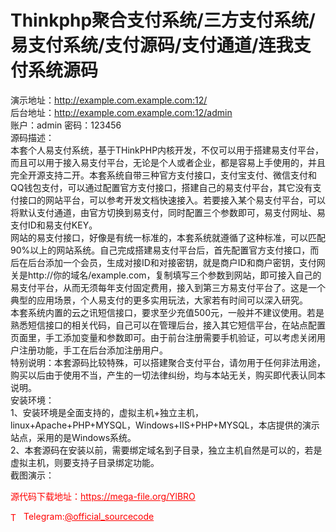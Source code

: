 # Thinkphp聚合支付系统/三方支付系统/易支付系统/支付源码/支付通道/连我支付系统源码

演示地址：http://example.com.example.com:12/<br>后台地址：http://example.com.example.com:12/admin<br>账户：admin 密码：123456<br>源码描述：<br>本套个人易支付系统，基于THinkPHP内核开发，不仅可以用于搭建易支付平台，而且可以用于接入易支付平台，无论是个人或者企业，都是容易上手使用的，并且完全开源支持二开。本套系统自带三种官方支付接口，支付宝支付、微信支付和QQ钱包支付，可以通过配置官方支付接口，搭建自己的易支付平台，其它没有支付接口的网站平台，可以参考开发文档快速接入。若要接入某个易支付平台，可以将默认支付通道，由官方切换到易支付，同时配置三个参数即可，易支付网址、易支付ID和易支付KEY。<br>网站的易支付接口，好像是有统一标准的，本套系统就遵循了这种标准，可以匹配90%以上的网站系统。自己完成搭建易支付平台后，首先配置官方支付接口，而后在后台添加一个会员，生成对接ID和对接密钥，就是商户ID和商户密钥，支付网关是http://你的域名/example.com，复制填写三个参数到网站，即可接入自己的易支付平台，从而无须每年支付固定费用，接入到第三方易支付平台了。这是一个典型的应用场景，个人易支付的更多实用玩法，大家若有时间可以深入研究。<br>本套系统内置的云之讯短信接口，要求至少充值500元，一般并不建议使用。若是熟悉短信接口的相关代码，自己可以在管理后台，接入其它短信平台，在站点配置页面里，手工添加变量和参数即可。由于前台注册需要手机验证，可以考虑关闭用户注册功能，手工在后台添加注册用户。<br>特别说明：本套源码比较特殊，可以搭建聚合支付平台，请勿用于任何非法用途，购买以后由于使用不当，产生的一切法律纠纷，均与本站无关，购买即代表认同本说明。<br>安装环境：<br>1、安装环境是全面支持的，虚拟主机+独立主机，linux+Apache+PHP+MYSQL，Windows+IIS+PHP+MYSQL，本店提供的演示站点，采用的是Windows系统。<br>2、本套源码在安装以前，需要绑定域名到子目录，独立主机自然是可以的，若是虚拟主机，则要支持子目录绑定功能。<br>截图演示：<br>


<p style="color: red;">源代码下载地址：<a href="https://mega-file.org/YlBRO" style="color: red;">https://mega-file.org/YlBRO</a></p><p style="color: red;"><img src="https://cdn-icons-png.flaticon.com/512/2111/2111646.png" alt="Telegram Icon" style="width: 16px; vertical-align: middle; margin-right: 5px;">Telegram:<a href="https://t.me/official_sourcecode" style="color: red;">@official_sourcecode</a></p>